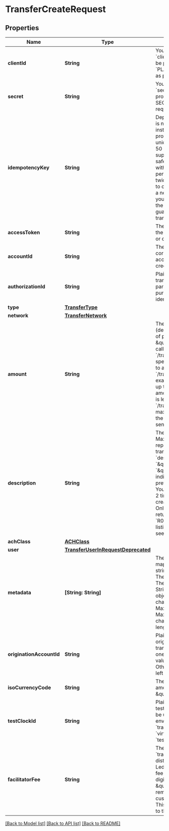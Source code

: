 # TransferCreateRequest

## Properties
Name | Type | Description | Notes
------------ | ------------- | ------------- | -------------
**clientId** | **String** | Your Plaid API &#x60;client_id&#x60;. The &#x60;client_id&#x60; is required and may be provided either in the &#x60;PLAID-CLIENT-ID&#x60; header or as part of a request body. | [optional] 
**secret** | **String** | Your Plaid API &#x60;secret&#x60;. The &#x60;secret&#x60; is required and may be provided either in the &#x60;PLAID-SECRET&#x60; header or as part of a request body. | [optional] 
**idempotencyKey** | **String** | Deprecated. &#x60;authorization_id&#x60; is now used as idempotency instead.  A random key provided by the client, per unique transfer. Maximum of 50 characters.  The API supports idempotency for safely retrying requests without accidentally performing the same operation twice. For example, if a request to create a transfer fails due to a network connection error, you can retry the request with the same idempotency key to guarantee that only a single transfer is created. | [optional] 
**accessToken** | **String** | The Plaid &#x60;access_token&#x60; for the account that will be debited or credited. | 
**accountId** | **String** | The Plaid &#x60;account_id&#x60; corresponding to the end-user account that will be debited or credited. | 
**authorizationId** | **String** | Plaid’s unique identifier for a transfer authorization. This parameter also serves the purpose of acting as an idempotency identifier. | 
**type** | [**TransferType**](TransferType.md) |  | [optional] 
**network** | [**TransferNetwork**](TransferNetwork.md) |  | [optional] 
**amount** | **String** | The amount of the transfer (decimal string with two digits of precision e.g. \&quot;10.00\&quot;). When calling &#x60;/transfer/authorization/create&#x60;, specify the maximum amount to authorize. When calling &#x60;/transfer/create&#x60;, specify the exact amount of the transfer, up to a maximum of the amount authorized. If this field is left blank when calling &#x60;/transfer/create&#x60;, the maximum amount authorized in the &#x60;authorization_id&#x60; will be sent. | [optional] 
**description** | **String** | The transfer description. Maximum of 15 characters. If reprocessing a returned transfer, please note that the &#x60;description&#x60; field must be &#x60;\&quot;Retry 1\&quot;&#x60; or &#x60;\&quot;Retry 2\&quot;&#x60; to indicate that it&#39;s a retry of a previously returned transfer. You may retry a transfer up to 2 times, within 180 days of creating the original transfer. Only transfers that were returned with code &#x60;R01&#x60; or &#x60;R09&#x60; may be retried. For a full listing of ACH return codes, see [Transfer errors](https://plaid.com/docs/errors/transfer/#ach-return-codes). | 
**achClass** | [**ACHClass**](ACHClass.md) |  | [optional] 
**user** | [**TransferUserInRequestDeprecated**](TransferUserInRequestDeprecated.md) |  | [optional] 
**metadata** | **[String: String]** | The Metadata object is a mapping of client-provided string fields to any string value. The following limitations apply: The JSON values must be Strings (no nested JSON objects allowed) Only ASCII characters may be used Maximum of 50 key/value pairs Maximum key length of 40 characters Maximum value length of 500 characters  | [optional] 
**originationAccountId** | **String** | Plaid’s unique identifier for the origination account for this transfer. If you have more than one origination account, this value must be specified. Otherwise, this field should be left blank. | [optional] 
**isoCurrencyCode** | **String** | The currency of the transfer amount. The default value is \&quot;USD\&quot;. | [optional] 
**testClockId** | **String** | Plaid’s unique identifier for a test clock. This field may only be used when using &#x60;sandbox&#x60; environment. If provided, the &#x60;transfer&#x60; is created at the &#x60;virtual_time&#x60; on the provided &#x60;test_clock&#x60;. | [optional] 
**facilitatorFee** | **String** | The amount to deduct from &#x60;transfer.amount&#x60; and distribute to the platform’s Ledger balance as a facilitator fee (decimal string with two digits of precision e.g. \&quot;10.00\&quot;). The remainder will go to the end-customer’s Ledger balance. This must be less than or equal to the &#x60;transfer.amount&#x60;. | [optional] 

[[Back to Model list]](../README.md#documentation-for-models) [[Back to API list]](../README.md#documentation-for-api-endpoints) [[Back to README]](../README.md)


